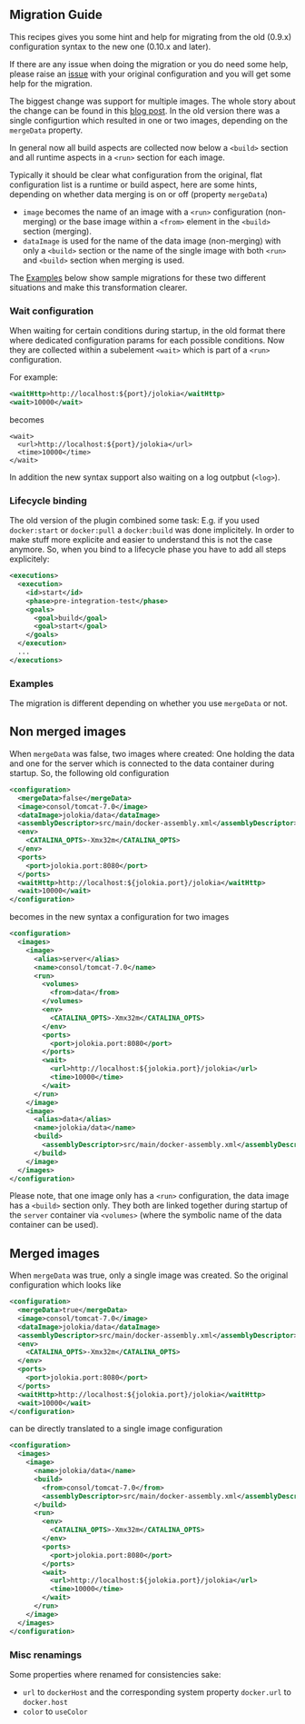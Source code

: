 ## Migration Guide

This recipes gives you some hint and help for migrating from the old
(0.9.x) configuration syntax to the new one (0.10.x and later).

If there are any issue when doing the migration or you do need some
help, please raise an
[issue](https://github.com/rhuss/docker-maven-plugin/issues) with your
original configuration and you will get some help for the migration.

The biggest change was support for multiple images. The whole story
about the change can be found in this
[blog post](https://ro14nd.de/Docker-Maven-Plugin-Rewrite/). In the
old version there was a single configurtion which resulted in one or
two images, depending on the `mergeData` property.

In general now all build aspects are collected now below a `<build>`
section and all runtime aspects in a `<run>` section for each image. 

Typically it should be clear what configuration from the original,
flat configuration list is a runtime or build aspect, here are some
hints, depending on whether data merging is on or off (property
`mergeData`) 

* `image` becomes the name of an image with a `<run>` configuration
  (non-merging) or the base image within a `<from>`
  element in the `<build>` section (merging). 
* `dataImage` is used for the name of the data image (non-merging)
  with only a `<build>` section or the name of the single image with
  both `<run>` and `<build>` section when merging is used.

The [Examples](#examples) below show sample migrations for these two
different situations and make this transformation clearer.

### Wait configuration

When waiting for certain conditions during startup, in the old format
there where dedicated configuration params for each possible
conditions. Now they are collected within a subelement `<wait>` which
is part of a `<run>` configuration.

For example:

```xml
<waitHttp>http://localhost:${port}/jolokia</waitHttp>
<wait>10000</wait>
```

becomes 

```
<wait>
  <url>http://localhost:${port}/jolokia</url>
  <time>10000</time>
</wait>
```

In addition the new syntax support also waiting on a log outpbut
(`<log>`). 

### Lifecycle binding

The old version of the plugin combined some task: E.g. if you used
`docker:start` or `docker:pull` a `docker:build` was done
implicitely. In order to make stuff more explicite and easier to
understand this is not the case anymore. So, when you bind to a
lifecycle phase you have to add all steps explicitely:

```xml
<executions>
  <execution>
    <id>start</id>
    <phase>pre-integration-test</phase>
    <goals>
      <goal>build</goal>
      <goal>start</goal>
    </goals>
  </execution>
  ...
</executions>
``` 

### Examples

The migration is different depending on whether you use `mergeData`
or not. 

## Non merged images

When `mergeData` was false, two images where created: One holding the
data and one for the server which is connected to the data container
during startup. So, the following old configuration 

```xml
<configuration>
  <mergeData>false</mergeData>
  <image>consol/tomcat-7.0</image>
  <dataImage>jolokia/data</dataImage>
  <assemblyDescriptor>src/main/docker-assembly.xml</assemblyDescriptor>
  <env>
    <CATALINA_OPTS>-Xmx32m</CATALINA_OPTS>
  </env>
  <ports>
    <port>jolokia.port:8080</port>
  </ports>
  <waitHttp>http://localhost:${jolokia.port}/jolokia</waitHttp>
  <wait>10000</wait>
</configuration>
```
becomes in the new syntax a configuration for two images

```xml
<configuration>
  <images>
    <image>
      <alias>server</alias>
      <name>consol/tomcat-7.0</name>
      <run>
        <volumes>
          <from>data</from>
        </volumes>
        <env>
          <CATALINA_OPTS>-Xmx32m</CATALINA_OPTS>
        </env>
        <ports>
          <port>jolokia.port:8080</port>
        </ports>
        <wait>
          <url>http://localhost:${jolokia.port}/jolokia</url>
          <time>10000</time>
        </wait>
      </run>
    </image>
    <image>
      <alias>data</alias>
      <name>jolokia/data</name>
      <build>
        <assemblyDescriptor>src/main/docker-assembly.xml</assemblyDescriptor>
      </build>
    </image>
  </images>
</configuration>
```

Please note, that one image only has a `<run>` configuration, the
data image has a `<build>` section only. They both are linked together
during startup of the `server` container via `<volumes>` (where the
symbolic name of the data container can be used). 

## Merged images

When  `mergeData` was true, only a single image was created. So
the original configuration which looks like

```xml
<configuration>
  <mergeData>true</mergeData>
  <image>consol/tomcat-7.0</image>
  <dataImage>jolokia/data</dataImage>
  <assemblyDescriptor>src/main/docker-assembly.xml</assemblyDescriptor>
  <env>
    <CATALINA_OPTS>-Xmx32m</CATALINA_OPTS>
  </env>
  <ports>
    <port>jolokia.port:8080</port>
  </ports>
  <waitHttp>http://localhost:${jolokia.port}/jolokia</waitHttp>
  <wait>10000</wait>
</configuration>
```

can be directly translated to a single image configuration

```xml
<configuration>
  <images>
    <image>
      <name>jolokia/data</name>
      <build>
        <from>consol/tomcat-7.0</from>
        <assemblyDescriptor>src/main/docker-assembly.xml</assemblyDescriptor>
      </build>
      <run>
        <env>
          <CATALINA_OPTS>-Xmx32m</CATALINA_OPTS>
        </env>
        <ports>
          <port>jolokia.port:8080</port>
        </ports>
        <wait>
          <url>http://localhost:${jolokia.port}/jolokia</url>
          <time>10000</time>
        </wait>
      </run>
    </image>
  </images>
</configuration>
```

### Misc renamings

Some properties where renamed for consistencies sake:

* `url` to `dockerHost` and the corresponding system property
  `docker.url` to `docker.host`
* `color` to `useColor` 
